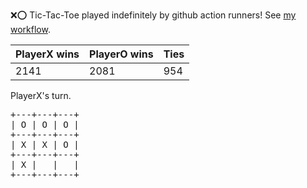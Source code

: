 :x::o: Tic-Tac-Toe played indefinitely by github action runners! See [my workflow](.github/workflows/play.yaml).

|PlayerX wins|PlayerO wins|Ties|
|-|-|-|
|2141|2081|954|

PlayerX's turn.

<pre>
+---+---+---+
| O | O | O |
+---+---+---+
| X | X | O |
+---+---+---+
| X |   |   |
+---+---+---+
</pre>